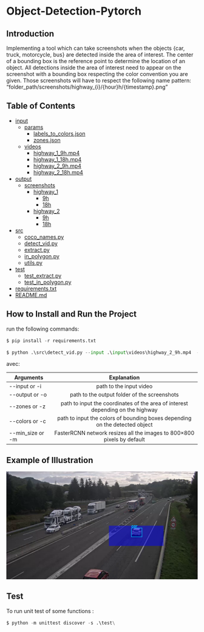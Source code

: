 # Object-Detection-Pytorch
## Introduction
Implementing a tool which can take screenshots when the objects {car, truck, motorcycle, bus} are detected inside the area of interest. 
The center of a bounding box is the reference point to determine the location of an object.
All detections inside the area of interest need to appear on the screenshot with a bounding box respecting the color convention you are given.
Those screenshots will have to respect the following name pattern: “folder_path/screenshots/highway_{i}/{hour}h/{timestamp}.png”
## Table of Contents 

 * [input](./input)
    * [params](./input/params)
      * [labels_to_colors.json](./input/params/labels_to_colors.json)
      * [zones.json](./input/params/zones.json)
    * [videos](./input/videos)
      * [highway_1_9h.mp4](./input/videos/highway_1_9h.mp4)
      * [highway_1_18h.mp4](./input/videos/highway_1_18h.mp4)
      * [highway_2_9h.mp4](./input/videos/highway_2_9h.mp4)
      * [highway_2_18h.mp4](./input/videos/highway_2_18h.mp4)
 * [output](./output)
    * [screenshots](./output/screenshots)
       * [highway_1](./output/screenshots/highway_1)
          * [9h](./output/screenshots/highway_1/9h)
          * [18h](./output/screenshots/highway_1/18h)
      * [highway_2](./output/screenshots/highway_2)
          * [9h](./output/screenshots/highway_2/9h)
          * [18h](./output/screenshots/highway_2/18h)
 * [src](./src)
   * [coco_names.py](./src/coco_names.py)
   * [detect_vid.py](./src/detect_vid.py)
   * [extract.py](./src/extract.py)
   * [in_polygon.py](./src/in_polygon.py)
   * [utils.py](./src/utils.py)
 * [test](./test)
   * [test_extract.py](./test/test_extract.py)
   * [test_in_polygon.py](./test/test_in_polygon.py)
 * [requirements.txt](./requirements.txt)
 * [README.md](./README.md)
 
 ## How to Install and Run the Project
 run the following commands:
 ```python
$ pip install -r requirements.txt
```
```python
$ python .\src\detect_vid.py --input .\input\videos\highway_2_9h.mp4  --colors .\input\params\labels_to_color.json --zones .\input\params\zones.json --output .\output\screenshots\
```
avec: 

| Arguments        | Explanation           | 
| ------------- |:-------------:|
| --input or -i     | path to the input video | 
| --output or -o    | path to the output folder of the screenshots      |  
| --zones or -z| path to input the coordinates of the area of interest depending on the highway       |  
| --colors or -c | path to input the colors of bounding boxes depending on the detected object      |  
| --min_size or -m| FasterRCNN network resizes all the images to 800×800 pixels by default   |    

## Example of Illustration
![Screenshot of a detected car][logo]

[logo]: https://github.com/SarahBenabdallah/Object-Detection-Pytorch/blob/master/output/screenshots/highway_2/9h/2022-11-27T18-59-18%2B01-00UTC.png "Screenshot of a detected car"
## Test
To run unit test of some functions :
 ```python
$ python -m unittest discover -s .\test\
```

